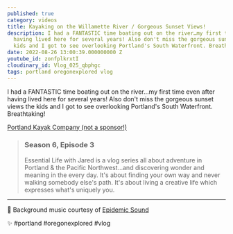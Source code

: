 ```yaml
---
published: true
category: videos
title: Kayaking on the Willamette River / Gorgeous Sunset Views!
description: I had a FANTASTIC time boating out on the river…my first time even after
  having lived here for several years! Also don't miss the gorgeous sunset views the
  kids and I got to see overlooking Portland's South Waterfront. Breathtaking!
date: 2022-08-26 13:00:39.000000000 Z
youtube_id: zonfplkrxtI
cloudinary_id: Vlog_025_qbphgc
tags: portland oregonexplored vlog
---
```


I had a FANTASTIC time boating out on the river…my first time even after having lived here for several years! Also don't miss the gorgeous sunset views the kids and I got to see overlooking Portland's South Waterfront. Breathtaking!  
  
[Portland Kayak Company (not a sponsor!)](https://portlandkayak.com)

> ### Season 6, Episode 3
> 
> Essential Life with Jared is a vlog series all about adventure in Portland & the Pacific Northwest…and discovering wonder and meaning in the every day. It's about finding your own way and never walking somebody else's path. It's about living a creative life which expresses what's uniquely you.  

----

🎵 Background music courtesy of [Epidemic Sound](https://player.epidemicsound.com)

✨ #portland #oregonexplored #vlog 